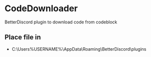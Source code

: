 # CodeDownloader
BetterDiscord plugin to download code from codeblock

## Place file in
* C:\Users\%USERNAME%\AppData\Roaming\BetterDiscord\plugins
